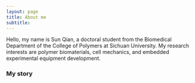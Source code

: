 ```yaml
---
layout: page
title: About me
subtitle: 
---
```


Hello, my name is Sun Qian, a doctoral student from the Biomedical Department of the College of Polymers at Sichuan University. My research interests are polymer biomaterials, cell mechanics, and embedded experimental equipment development.

### My story


